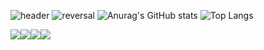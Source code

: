 ![header](https://capsule-render.vercel.app/api?type=wave&color=random&height=300&section=header&text=Welcome&animation=scaleIn&fontSize=150)
![reversal](https://capsule-render.vercel.app/api?type=rect&text=Portfolio&fontAlign=30&fontSize=80&desc=LeeWonHee%20&descAlign=70&descAlignY=50&theme=radical&descSize=45)
![Anurag's GitHub stats](https://github-readme-stats.vercel.app/api?username=Ewonhee&theme=buefy&show_icons=true)
![Top Langs](https://github-readme-stats.vercel.app/api/top-langs/?username=Ewonhee&layout=compact&theme=buefy)

<img src="https://img.shields.io/badge/Python-3776AB?style=for-the-badge&logo=Python&logoColor=white"><img src="https://img.shields.io/badge/HTML5-E34F26?style=for-the-badge&logo=HTML5&logoColor=white"><img src="https://img.shields.io/badge/CSS3-1572B6?style=for-the-badge&logo=CSS3&logoColor=white"><img src="https://img.shields.io/badge/JavaScript-F7DF1E?style=for-the-badge&logo=JavaScript&logoColor=white">
